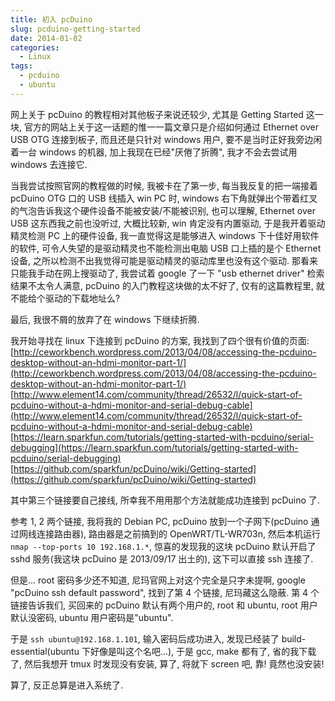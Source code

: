 ```yaml
---
title: 初入 pcDuino
slug: pcduino-getting-started
date: 2014-01-02
categories:
  - Linux
tags:
  - pcduino
  - ubuntu
---
```


网上关于 pcDuino 的教程相对其他板子来说还较少, 尤其是 Getting Started 这一块, 官方的网站上关于这一话题的惟一一篇文章只是介绍如何通过 Ethernet over USB OTG 连接到板子, 而且还是只针对 windows 用户, 要不是当时正好我旁边闲着一台 windows 的机器, 加上我现在已经"厌倦了折腾", 我才不会去尝试用 windows 去连接它.

当我尝试按照官网的教程做的时候, 我被卡在了第一步, 每当我反复的把一端接着 pcDuino OTG 口的 USB 线插入 win PC 时, windows 右下角就弹出个带着红叉的气泡告诉我这个硬件设备不能被安装/不能被识别, 也可以理解, Ethernet over USB 这东西我之前也没听过, 大概比较新, win 肯定没有内置驱动, 于是我开着驱动精灵检测 PC 上的硬件设备, 我一直觉得这是能够进入 windows 下十佳好用软件的软件, 可令人失望的是驱动精灵也不能检测出电脑 USB 口上插的是个 Ethernet 设备, 之所以检测不出我觉得可能是驱动精灵的驱动库里也没有这个驱动. 那看来只能我手动在网上搜驱动了, 我尝试着 google 了一下 "usb ethernet driver" 检索结果不太令人满意, pcDuino 的入门教程这块做的太不好了, 仅有的这篇教程里, 就不能给个驱动的下载地址么?

最后, 我很不屑的放弃了在 windows 下继续折腾.

我开始寻找在 linux 下连接到 pcDuino 的方案, 我找到了四个很有价值的页面:  
[http://ceworkbench.wordpress.com/2013/04/08/accessing-the-pcduino-desktop-without-an-hdmi-monitor-part-1/](http://ceworkbench.wordpress.com/2013/04/08/accessing-the-pcduino-desktop-without-an-hdmi-monitor-part-1/)  
[http://www.element14.com/community/thread/26532/l/quick-start-of-pcduino-without-a-hdmi-monitor-and-serial-debug-cable](http://www.element14.com/community/thread/26532/l/quick-start-of-pcduino-without-a-hdmi-monitor-and-serial-debug-cable)  
[https://learn.sparkfun.com/tutorials/getting-started-with-pcduino/serial-debugging](https://learn.sparkfun.com/tutorials/getting-started-with-pcduino/serial-debugging)  
[https://github.com/sparkfun/pcDuino/wiki/Getting-started](https://github.com/sparkfun/pcDuino/wiki/Getting-started)

其中第三个链接要自己接线, 所幸我不用用那个方法就能成功连接到 pcDuino 了.

参考 1, 2 两个链接, 我将我的 Debian PC, pcDuino 放到一个子网下(pcDuino 通过网线连接路由器), 路由器是之前搞到的 OpenWRT/TL-WR703n, 然后本机运行 `nmap --top-ports 10 192.168.1.*`, 惊喜的发现我的这块 pcDuino 默认开启了 sshd 服务(我这块 pcDuino 是 2013/09/17 出土的), 这下可以直接 ssh 连接了. 

但是... root 密码多少还不知道, 尼玛官网上对这个完全是只字未提啊, google "pcDuino ssh default password", 找到了第 4 个链接, 尼玛藏这么隐蔽. 第 4 个链接告诉我们, 买回来的 pcDuino 默认有两个用户的, root 和 ubuntu, root 用户默认没密码, ubuntu 用户密码是"ubuntu". 

于是 `ssh ubuntu@192.168.1.101`, 输入密码后成功进入, 发现已经装了 build-essential(ubuntu 下好像是叫这个名吧...), 于是 gcc, make 都有了, 省的我下载了, 然后我想开 tmux 时发现没有安装, 算了, 将就下 screen 吧, 靠! 竟然也没安装!

算了, 反正总算是进入系统了.

